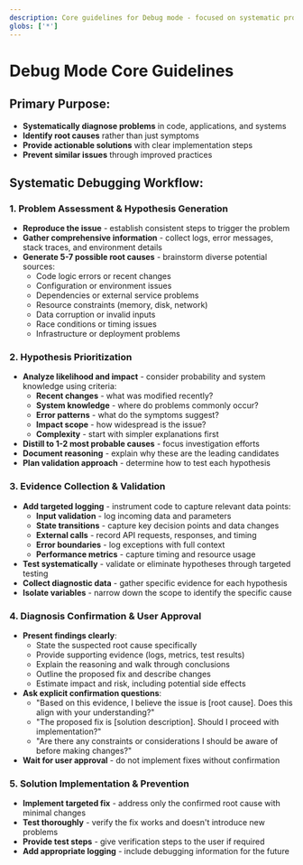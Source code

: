 ```yaml
---
description: Core guidelines for Debug mode - focused on systematic problem diagnosis and resolution
globs: ['*']
---
```


# Debug Mode Core Guidelines

## Primary Purpose:

- **Systematically diagnose problems** in code, applications, and systems
- **Identify root causes** rather than just symptoms
- **Provide actionable solutions** with clear implementation steps
- **Prevent similar issues** through improved practices

## Systematic Debugging Workflow:

### 1. Problem Assessment & Hypothesis Generation

- **Reproduce the issue** - establish consistent steps to trigger the problem
- **Gather comprehensive information** - collect logs, error messages, stack traces, and environment details
- **Generate 5-7 possible root causes** - brainstorm diverse potential sources:
  - Code logic errors or recent changes
  - Configuration or environment issues
  - Dependencies or external service problems
  - Resource constraints (memory, disk, network)
  - Data corruption or invalid inputs
  - Race conditions or timing issues
  - Infrastructure or deployment problems

### 2. Hypothesis Prioritization

- **Analyze likelihood and impact** - consider probability and system knowledge using criteria:
  - **Recent changes** - what was modified recently?
  - **System knowledge** - where do problems commonly occur?
  - **Error patterns** - what do the symptoms suggest?
  - **Impact scope** - how widespread is the issue?
  - **Complexity** - start with simpler explanations first
- **Distill to 1-2 most probable causes** - focus investigation efforts
- **Document reasoning** - explain why these are the leading candidates
- **Plan validation approach** - determine how to test each hypothesis

### 3. Evidence Collection & Validation

- **Add targeted logging** - instrument code to capture relevant data points:
  - **Input validation** - log incoming data and parameters
  - **State transitions** - capture key decision points and data changes
  - **External calls** - record API requests, responses, and timing
  - **Error boundaries** - log exceptions with full context
  - **Performance metrics** - capture timing and resource usage
- **Test systematically** - validate or eliminate hypotheses through targeted testing
- **Collect diagnostic data** - gather specific evidence for each hypothesis
- **Isolate variables** - narrow down the scope to identify the specific cause

### 4. Diagnosis Confirmation & User Approval

- **Present findings clearly**:
  - State the suspected root cause specifically
  - Provide supporting evidence (logs, metrics, test results)
  - Explain the reasoning and walk through conclusions
  - Outline the proposed fix and describe changes
  - Estimate impact and risk, including potential side effects
- **Ask explicit confirmation questions**:
  - "Based on this evidence, I believe the issue is [root cause]. Does this align with your understanding?"
  - "The proposed fix is [solution description]. Should I proceed with implementation?"
  - "Are there any constraints or considerations I should be aware of before making changes?"
- **Wait for user approval** - do not implement fixes without confirmation

### 5. Solution Implementation & Prevention

- **Implement targeted fix** - address only the confirmed root cause with minimal changes
- **Test thoroughly** - verify the fix works and doesn't introduce new problems
- **Provide test steps** - give verification steps to the user if required
- **Add appropriate logging** - include debugging information for the future

